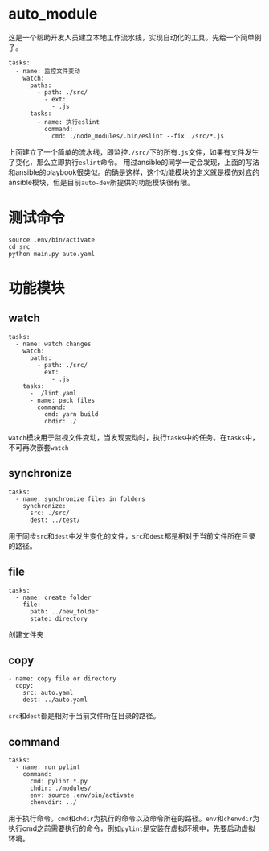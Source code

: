 # auto_module
这是一个帮助开发人员建立本地工作流水线，实现自动化的工具。先给一个简单例子。
```
tasks:
  - name: 监控文件变动
    watch:
      paths:
        - path: ./src/
          - ext:
            - .js
      tasks:
        - name: 执行eslint
          command:
            cmd: ./node_modules/.bin/eslint --fix ./src/*.js
```
上面建立了一个简单的流水线，即监控`./src/`下的所有`.js`文件，如果有文件发生了变化，那么立即执行`eslint`命令。
用过ansible的同学一定会发现，上面的写法和ansible的playbook很类似。的确是这样，这个功能模块的定义就是模仿对应的ansible模块，但是目前`auto-dev`所提供的功能模块很有限。

# 测试命令
```
source .env/bin/activate
cd src
python main.py auto.yaml
```

# 功能模块
## watch
```
tasks:
  - name: watch changes
    watch:
      paths:
        - path: ./src/
          ext:
            - .js
    tasks:
      - ./lint.yaml
      - name: pack files
        command:
          cmd: yarn build
          chdir: ./
```
`watch`模块用于监视文件变动，当发现变动时，执行`tasks`中的任务。在`tasks`中，不可再次嵌套`watch`

## synchronize
```
tasks:
  - name: synchronize files in folders
    synchronize:
      src: ./src/
      dest: ../test/
```
用于同步`src`和`dest`中发生变化的文件，`src`和`dest`都是相对于当前文件所在目录的路径。

## file
```
tasks:
  - name: create folder
    file:
      path: ../new_folder
      state: directory
```
创建文件夹

## copy
```
- name: copy file or directory
  copy:
    src: auto.yaml
    dest: ../auto.yaml
```
`src`和`dest`都是相对于当前文件所在目录的路径。
## command
```
tasks:
  - name: run pylint
    command:
      cmd: pylint *.py
      chdir: ./modules/
      env: source .env/bin/activate
      chenvdir: ../
```
用于执行命令。`cmd`和`chdir`为执行的命令以及命令所在的路径。`env`和`chenvdir`为执行cmd之前需要执行的命令，例如`pylint`是安装在虚拟环境中，先要启动虚拟环境。
